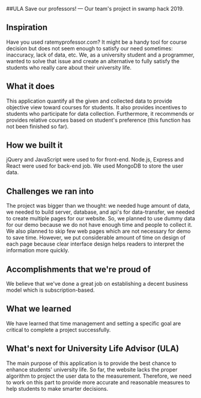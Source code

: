 ##ULA
Save our professors! — Our team's project in swamp hack 2019. 
## Inspiration
Have you used ratemyprofessor.com? It might be a handy tool for course decision but does not seem enough to satisfy our need sometimes: inaccuracy, lack of data, etc. We, as a university student and a programmer, wanted to solve that issue and create an alternative to fully satisfy the students who really care about their university life.

## What it does
This application quantify all the given and collected data to provide objective view toward courses for students. It also provides incentives to students who participate for data collection. Furthermore, it recommends or provides relative courses based on student's preference (this function has not been finished so far).

## How we built it
jQuery and JavaScript were used to for front-end. Node.js, Express and React were used for back-end job. We used MongoDB to store the user data.

## Challenges we ran into
The project was bigger than we thought: we needed huge amount of data, we needed to build server, database, and api's for data-transfer, we needed to create multiple pages for our website.
So, we planned to use dummy data for our demo because we do not have enough time and people to collect it. We also planned to skip few web pages which are not necessary for demo to save time. However, we put considerable amount of time on design of each page because clear interface design helps readers to interpret the information more quickly.

## Accomplishments that we're proud of
We believe that we've done a great job on establishing a decent business model which is subscription-based.

## What we learned
We have learned that time management and setting a specific goal are critical to complete a project successfully. 

## What's next for University Life Advisor (ULA)
The main purpose of this application is to provide the best chance to enhance students' university life. So far, the website lacks the proper algorithm to project the user data to the measurement. Therefore, we need to work on this part to provide more accurate and reasonable measures to help students to make smarter decisions.

